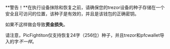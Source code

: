 **警告！**在执行设备抹除和恢复之前，请确保您的trezor设备的种子存储在一个安全且可访问的位置，该种子是有效的，并且是该钱包的正确密钥。

如果不这样做会导致**资金损失**。

请注意，PicFightiton仅支持恢复24字（256位）种子，并且trezor和pfcwallet导入的字*不一样*。
